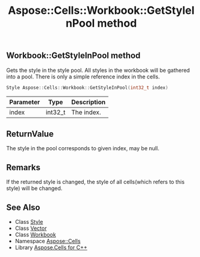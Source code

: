 ﻿---
title: Aspose::Cells::Workbook::GetStyleInPool method
linktitle: GetStyleInPool
second_title: Aspose.Cells for C++ API Reference
description: 'Aspose::Cells::Workbook::GetStyleInPool method. Gets the style in the style pool. All styles in the workbook will be gathered into a pool. There is only a simple reference index in the cells in C++.'
type: docs
weight: 2300
url: /cpp/aspose.cells/workbook/getstyleinpool/
---
## Workbook::GetStyleInPool method


Gets the style in the style pool. All styles in the workbook will be gathered into a pool. There is only a simple reference index in the cells.

```cpp
Style Aspose::Cells::Workbook::GetStyleInPool(int32_t index)
```


| Parameter | Type | Description |
| --- | --- | --- |
| index | int32_t | The index. |

## ReturnValue

The style in the pool corresponds to given index, may be null.
## Remarks



If the returned style is changed, the style of all cells(which refers to this style) will be changed. 
## See Also

* Class [Style](../../style/)
* Class [Vector](../../vector/)
* Class [Workbook](../)
* Namespace [Aspose::Cells](../../)
* Library [Aspose.Cells for C++](../../../)
